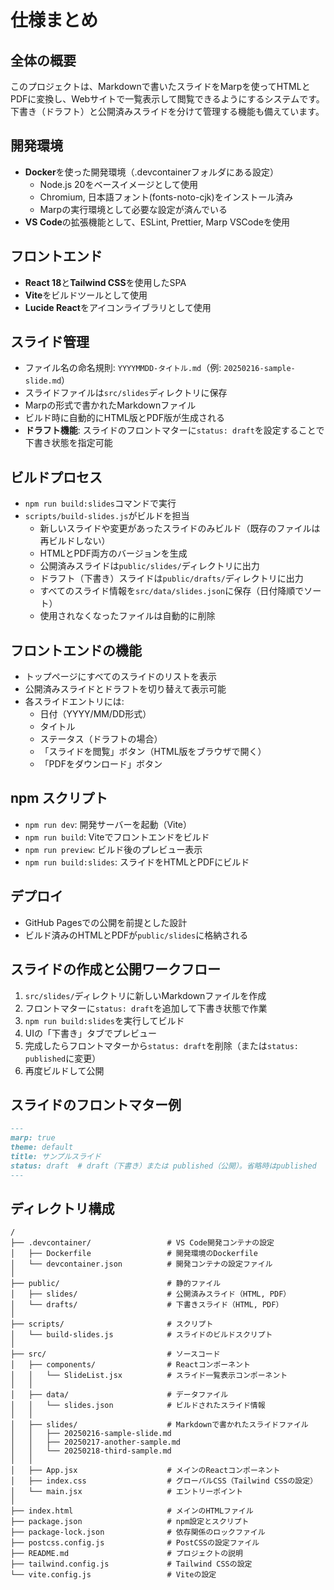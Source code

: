 # 仕様まとめ

## 全体の概要
このプロジェクトは、Markdownで書いたスライドをMarpを使ってHTMLとPDFに変換し、Webサイトで一覧表示して閲覧できるようにするシステムです。下書き（ドラフト）と公開済みスライドを分けて管理する機能も備えています。

## 開発環境
- **Docker**を使った開発環境（.devcontainerフォルダにある設定）
  - Node.js 20をベースイメージとして使用
  - Chromium, 日本語フォント(fonts-noto-cjk)をインストール済み
  - Marpの実行環境として必要な設定が済んでいる
- **VS Code**の拡張機能として、ESLint, Prettier, Marp VSCodeを使用

## フロントエンド
- **React 18**と**Tailwind CSS**を使用したSPA
- **Vite**をビルドツールとして使用
- **Lucide React**をアイコンライブラリとして使用

## スライド管理
- ファイル名の命名規則: `YYYYMMDD-タイトル.md`（例: `20250216-sample-slide.md`）
- スライドファイルは`src/slides`ディレクトリに保存
- Marpの形式で書かれたMarkdownファイル
- ビルド時に自動的にHTML版とPDF版が生成される
- **ドラフト機能**: スライドのフロントマターに`status: draft`を設定することで下書き状態を指定可能

## ビルドプロセス
- `npm run build:slides`コマンドで実行
- `scripts/build-slides.js`がビルドを担当
  - 新しいスライドや変更があったスライドのみビルド（既存のファイルは再ビルドしない）
  - HTMLとPDF両方のバージョンを生成
  - 公開済みスライドは`public/slides/`ディレクトリに出力
  - ドラフト（下書き）スライドは`public/drafts/`ディレクトリに出力
  - すべてのスライド情報を`src/data/slides.json`に保存（日付降順でソート）
  - 使用されなくなったファイルは自動的に削除

## フロントエンドの機能
- トップページにすべてのスライドのリストを表示
- 公開済みスライドとドラフトを切り替えて表示可能
- 各スライドエントリには:
  - 日付（YYYY/MM/DD形式）
  - タイトル
  - ステータス（ドラフトの場合）
  - 「スライドを閲覧」ボタン（HTML版をブラウザで開く）
  - 「PDFをダウンロード」ボタン

## npm スクリプト
- `npm run dev`: 開発サーバーを起動（Vite）
- `npm run build`: Viteでフロントエンドをビルド
- `npm run preview`: ビルド後のプレビュー表示
- `npm run build:slides`: スライドをHTMLとPDFにビルド

## デプロイ
- GitHub Pagesでの公開を前提とした設計
- ビルド済みのHTMLとPDFが`public/slides`に格納される

## スライドの作成と公開ワークフロー
1. `src/slides/`ディレクトリに新しいMarkdownファイルを作成
2. フロントマターに`status: draft`を追加して下書き状態で作業
3. `npm run build:slides`を実行してビルド
4. UIの「下書き」タブでプレビュー
5. 完成したらフロントマターから`status: draft`を削除（または`status: published`に変更）
6. 再度ビルドして公開

## スライドのフロントマター例
```markdown
---
marp: true
theme: default
title: サンプルスライド
status: draft  # draft（下書き）または published（公開）。省略時はpublished
---
```

## ディレクトリ構成
```
/
├── .devcontainer/                 # VS Code開発コンテナの設定
│   ├── Dockerfile                 # 開発環境のDockerfile
│   └── devcontainer.json          # 開発コンテナの設定ファイル
│
├── public/                        # 静的ファイル
│   ├── slides/                    # 公開済みスライド（HTML, PDF）
│   └── drafts/                    # 下書きスライド（HTML, PDF）
│
├── scripts/                       # スクリプト
│   └── build-slides.js            # スライドのビルドスクリプト
│
├── src/                           # ソースコード
│   ├── components/                # Reactコンポーネント
│   │   └── SlideList.jsx          # スライド一覧表示コンポーネント
│   │
│   ├── data/                      # データファイル
│   │   └── slides.json            # ビルドされたスライド情報
│   │
│   ├── slides/                    # Markdownで書かれたスライドファイル
│   │   ├── 20250216-sample-slide.md
│   │   ├── 20250217-another-sample.md
│   │   └── 20250218-third-sample.md
│   │
│   ├── App.jsx                    # メインのReactコンポーネント
│   ├── index.css                  # グローバルCSS（Tailwind CSSの設定）
│   └── main.jsx                   # エントリーポイント
│
├── index.html                     # メインのHTMLファイル
├── package.json                   # npm設定とスクリプト
├── package-lock.json              # 依存関係のロックファイル
├── postcss.config.js              # PostCSSの設定ファイル
├── README.md                      # プロジェクトの説明
├── tailwind.config.js             # Tailwind CSSの設定
└── vite.config.js                 # Viteの設定
```